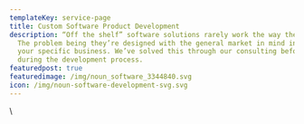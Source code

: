 ```yaml
---
templateKey: service-page
title: Custom Software Product Development
description: “Off the shelf” software solutions rarely work the way they should.
  The problem being they’re designed with the general market in mind instead of
  your specific business. We’ve solved this through our consulting before and
  during the development process.
featuredpost: true
featuredimage: /img/noun_software_3344840.svg
icon: /img/noun-software-development-svg.svg
---
```

\
